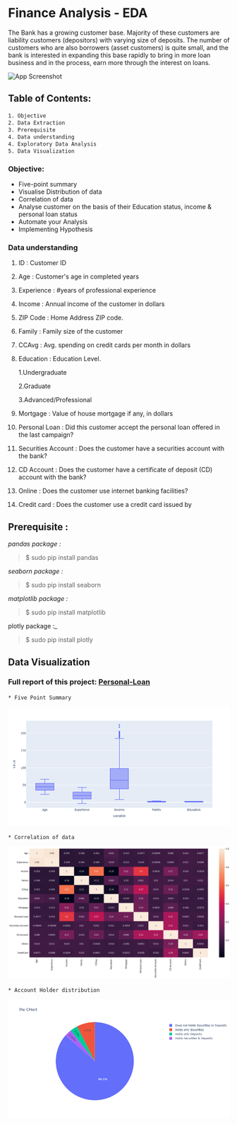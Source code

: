 # **Finance Analysis - EDA**

The Bank has a growing customer base. Majority of these customers are liability customers (depositors) with varying size of deposits. The number of customers who are also borrowers (asset customers) is quite small, and the bank is interested in expanding this base rapidly to bring in more loan business and in the process, earn more through the interest on loans.


![App Screenshot](https://pmcaonline.org/wp-content/uploads/2022/06/Personal-Loan.jpg)

## Table of Contents:

    1. Objective
    2. Data Extraction
    3. Prerequisite
    4. Data understanding
    4. Exploratory Data Analysis
    5. Data Visualization


### Objective:

* Five-point summary
* Visualise Distribution of data
* Correlation of data
* Analyse customer on the basis of their Education status, income & personal loan status
* Automate your Analysis
* Implementing Hypothesis

### Data understanding

1. ID : Customer ID

2. Age : Customer's age in completed years

3. Experience : #years of professional experience

4. Income : Annual income of the customer in dollars

5. ZIP Code : Home Address ZIP code.

6. Family : Family size of the customer

7. CCAvg : Avg. spending on credit cards per month in dollars

8. Education : Education Level.

    1.Undergraduate

    2.Graduate

    3.Advanced/Professional

9. Mortgage : Value of house mortgage if any, in dollars

10. Personal Loan : Did this customer accept the personal loan offered in the last campaign?

11. Securities Account : Does the customer have a securities account with the bank?

12. CD Account : Does the customer have a certificate of deposit (CD) account with the bank?

13. Online : Does the customer use internet banking facilities?

14. Credit card : Does the customer use a credit card issued by

## Prerequisite :
_pandas package :_

> $ sudo pip install pandas

_seaborn package :_

> $ sudo pip install seaborn

_matplotlib package :_

> $ sudo pip install matplotlib

plotly package :_

> $ sudo pip install plotly

## Data Visualization

### Full report of this project: [Personal-Loan](https://github.com/L-VinayKumar/Personal_Loan_Analysis/blob/main/Personal_loan_Analysis/Finance_analysis.ipynb)

    * Five Point Summary 
  ![Logo](https://github.com/L-VinayKumar/Personal_Loan_Analysis/blob/main/Personal_loan_Analysis/five-point_summary.png?raw=true)

    * Correlation of data
  ![Logo](https://github.com/L-VinayKumar/Personal_Loan_Analysis/blob/main/Personal_loan_Analysis/corr.png?raw=true)

    * Account Holder distribution
  ![Logo](https://github.com/L-VinayKumar/Personal_Loan_Analysis/blob/main/Personal_loan_Analysis/Acc_holder_distribution.png?raw=true)
